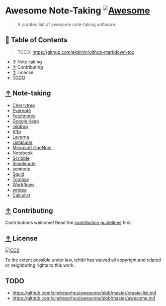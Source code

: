 # Awesome Note-Taking [![Awesome](https://awesome.re/badge.svg)](https://awesome.re)

> A curated list of awesome note-taking software.

## 📖 Table of Contents

> TODO: https://github.com/ekalinin/github-markdown-toc

* [<a href="#contents">↑</a> Note-taking](#-note-taking)
* [<a href="#contents">↑</a> Contributing](#-contributing)
* [<a href="#contents">↑</a> License](#-license)
* [TODO](#todo)

## [↑](#contents) Note-taking

* [Cherrytree](http://www.giuspen.com/cherrytree)
* [Evernote](https://www.evernote.com)
* [Fetchnotes](http://www.fetchnotes.com)
* [Google Keep](https://keep.google.com)
* [inkdrop](https://www.inkdrop.info)
* [Kl1p](http://kl1p.com)
* [Laverna](https://laverna.cc)
* [Listacular](http://www.bloomingsoft.com/listacular)
* [Microsoft OneNote](https://www.onenote.com)
* [Notebook](https://www.zoho.com/notebook)
* [Scribble](http://scribble.wreally.com)
* [Simplenote](http://simplenote.com)
* [somnote](http://somcloud.com/about/somnote)
* [Squid](http://squidnotes.com)
* [Tomboy](https://wiki.gnome.org/Apps/Tomboy)
* [Workflowy](https://workflowy.com)
* [wridea](http://wridea.com)
* [Calculist](https://app.calculist.io/)


## [↑](#contents) Contributing

Contributions welcome! Read the [contribution guidelines](contributing.md) first.


## [↑](#contents) License

[![CC0](https://mirrors.creativecommons.org/presskit/buttons/88x31/svg/cc-zero.svg)](https://creativecommons.org/publicdomain/zero/1.0)

To the extent possible under law, tehtbl has waived all copyright and related
or neighboring rights to this work.


## TODO

* https://github.com/sindresorhus/awesome/blob/master/create-list.md
* https://github.com/sindresorhus/awesome/blob/master/awesome.md

